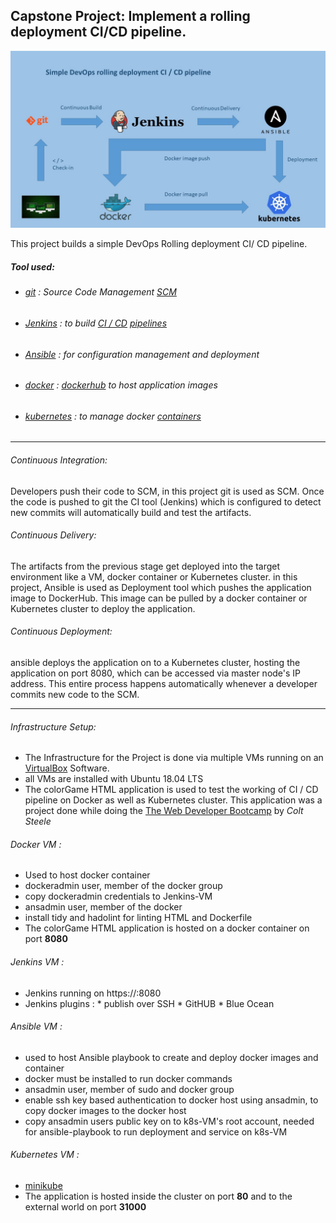 
## Capstone Project: Implement a rolling deployment CI/CD pipeline.

![simple devops cicd pipeline](https://github.com/SG75/capstone-project/blob/master/images/cicd.jpg)

This project builds a simple DevOps Rolling deployment CI/ CD pipeline.

##### Tool used:
- ######  [git](https://git-scm.com/) :  Source Code Management [SCM](https://git-scm.com/)
- ######  [Jenkins](https://jenkins.io/) :  to build [CI / CD](https://codilime.com/what-is-ci-cd-all-you-need-to-know/)   [pipelines](https://jenkins.io/doc/book/pipeline/)
- ###### [Ansible](https://www.ansible.com/) : for configuration management and deployment
- ###### [docker](https://www.docker.com/) : [dockerhub](https://hub.docker.com/) to host application images
- ###### [kubernetes](https://kubernetes.io/) : to manage docker [containers](https://kubernetes.io/docs/concepts/containers/overview/) 

---


###### Continuous Integration:

Developers push their code to SCM, in this project git is used as SCM. Once the code is pushed to git the CI tool (Jenkins) which is configured to detect new commits will automatically build and test the artifacts.

###### Continuous Delivery:

The artifacts from the previous stage get deployed into the target environment like a VM, docker container or Kubernetes cluster.
in this project, Ansible is used as Deployment tool which pushes the application image to DockerHub. This image can be pulled by a docker container or Kubernetes cluster to deploy the application.

###### Continuous Deployment: 
ansible deploys the application on to a Kubernetes cluster, hosting the application on port 8080, which can be accessed via master node's IP address. This entire process happens automatically whenever a developer commits new code to the SCM.


***

###### Infrastructure Setup:

* The Infrastructure for the Project is done via multiple VMs running on an [VirtualBox](https://www.virtualbox.org/) Software.
* all VMs are installed with Ubuntu 18.04 LTS
* The colorGame HTML application is used to test the working of CI / CD pipeline on Docker as well as Kubernetes cluster. This application was a project done while doing the [The Web Developer Bootcamp](https://www.udemy.com/course/the-web-developer-bootcamp/) by *Colt Steele*

###### Docker VM :
 * Used to host docker container
 * dockeradmin user, member of the docker group
 * copy dockeradmin credentials to Jenkins-VM
 * ansadmin user, member of the docker
 * install tidy and hadolint for linting HTML and Dockerfile
 * The colorGame HTML application is hosted on a docker container on port **8080**
 
###### Jenkins VM : 
*  Jenkins running on https://<ip-address>:8080
*  Jenkins plugins :
            * publish over SSH
            * GitHUB 
            * Blue Ocean
###### Ansible VM :
* used to host Ansible playbook to create and deploy docker images and container
* docker must be installed to run docker commands
* ansadmin user, member of sudo and docker group
* enable ssh key based authentication to docker host using ansadmin, to copy docker images to the docker host
* copy ansadmin users public key on to k8s-VM's root account, needed for ansible-playbook to run deployment and service on k8s-VM

###### Kubernetes VM :

* [minikube](https://kubernetes.io/docs/setup/learning-environment/minikube/)
* The application is hosted inside the cluster on port **80** and to the external world on port **31000**

